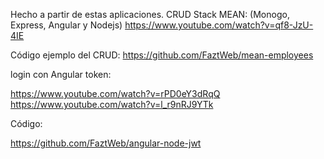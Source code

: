 Hecho a partir de estas aplicaciones.
CRUD Stack MEAN: (Monogo, Express, Angular y Nodejs)
https://www.youtube.com/watch?v=qf8-JzU-4IE


Código ejemplo del CRUD:
https://github.com/FaztWeb/mean-employees


login con Angular token:

https://www.youtube.com/watch?v=rPD0eY3dRqQ
https://www.youtube.com/watch?v=l_r9nRJ9YTk


Código:

https://github.com/FaztWeb/angular-node-jwt
